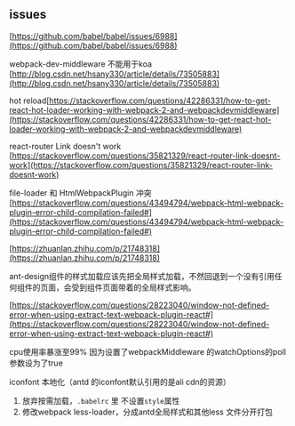 ## issues
[https://github.com/babel/babel/issues/6988](https://github.com/babel/babel/issues/6988)

webpack-dev-middleware 不能用于koa
[http://blog.csdn.net/hsany330/article/details/73505883](http://blog.csdn.net/hsany330/article/details/73505883)


hot reload[https://stackoverflow.com/questions/42286331/how-to-get-react-hot-loader-working-with-webpack-2-and-webpackdevmiddleware](https://stackoverflow.com/questions/42286331/how-to-get-react-hot-loader-working-with-webpack-2-and-webpackdevmiddleware)

react-router Link doesn't work
[https://stackoverflow.com/questions/35821329/react-router-link-doesnt-work](https://stackoverflow.com/questions/35821329/react-router-link-doesnt-work)


file-loader  和 HtmlWebpackPlugin 冲突[https://stackoverflow.com/questions/43494794/webpack-html-webpack-plugin-error-child-compilation-failed#](https://stackoverflow.com/questions/43494794/webpack-html-webpack-plugin-error-child-compilation-failed#)


[https://zhuanlan.zhihu.com/p/21748318](https://zhuanlan.zhihu.com/p/21748318)


ant-design组件的样式加载应该先把全局样式加载，不然回退到一个没有引用任何组件的页面，会受到组件页面带着的全局样式影响。

[https://stackoverflow.com/questions/28223040/window-not-defined-error-when-using-extract-text-webpack-plugin-react#](https://stackoverflow.com/questions/28223040/window-not-defined-error-when-using-extract-text-webpack-plugin-react#)



cpu使用率暴涨至99%
因为设置了webpackMiddleware 的watchOptions的poll 参数设为了true


iconfont 本地化（antd 的iconfont默认引用的是ali cdn的资源）
1. 放弃按需加载，`.babelrc` 里 不设置`style`属性
2. 修改webpack less-loader，分成antd全局样式和其他less 文件分开打包
